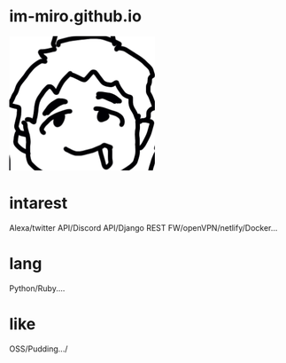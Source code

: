 # im-miro.github.io

![image](image0.png)

# intarest

Alexa/twitter API/Discord API/Django REST FW/openVPN/netlify/Docker...

# lang

Python/Ruby....

# like

OSS/Pudding.../